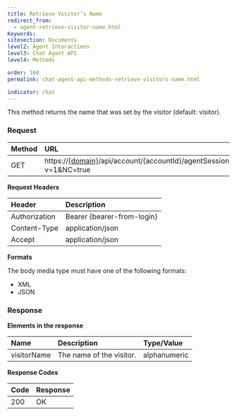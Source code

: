 ```yaml
---
title: Retrieve Visitor’s Name
redirect_from:
  - agent-retrieve-visitor-name.html
Keywords:
sitesection: Documents
level2: Agent Interactions
level3: Chat Agent API
level4: Methods

order: 160
permalink: chat-agent-api-methods-retrieve-visitors-name.html

indicator: chat
---
```


This method returns the name that was set by the visitor (default: visitor).

### Request

| Method | URL |
| :--- | :--- |
| GET | https://[{domain}](/agent-domain-domain-api.html)/api/account/{accountId}/agentSession/{agentSessionId}/chat/{chatId}/info/visitorName?v=1&NC=true |

**Request Headers**

| Header | Description |
| :--- | :--- |
| Authorization| Bearer {bearer-from-login} |
| Content-Type | application/json |
| Accept | application/json |

**Formats**

The body media type must have one of the following formats:

- XML
- JSON

### Response

**Elements in the response**

| Name | Description | Type/Value |
| :--- | :--- | :--- |
| visitorName | The name of the visitor. | alphanumeric |

**Response Codes**

| Code | Response |
| :--- | :--- |
| 200 | OK |

